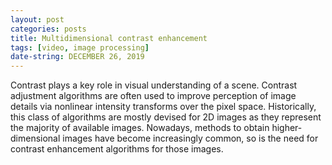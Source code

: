 ```yaml
---
layout: post
categories: posts
title: Multidimensional contrast enhancement
tags: [video, image processing]
date-string: DECEMBER 26, 2019
---
```


Contrast plays a key role in visual understanding of a scene. Contrast adjustment algorithms are often used to improve perception of image details via nonlinear intensity transforms over the pixel space. Historically, this class of algorithms are mostly devised for 2D images as they represent the majority of available images. Nowadays, methods to obtain higher-dimensional images have become increasingly common, so is the need for contrast enhancement algorithms for those images.